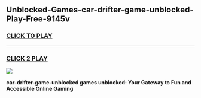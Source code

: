 
## Unblocked-Games-car-drifter-game-unblocked-Play-Free-9145v
<h3>
<a href="https://premium76.site?title=car-drifter-game-unblocked&ref=22A">CLICK TO PLAY</a></h3>
<hr>

<h3>
<a href="https://premium76.site?title=car-drifter-game-unblocked&ref=22A">CLICK 2 PLAY</a>
  
</h3>

<a href="https://premium76.site?title=car-drifter-game-unblocked&ref=22A"><img src="https://clearcache.store/games.png"></a>


**car-drifter-game-unblocked games unblocked: Your Gateway to Fun and Accessible Online Gaming**
